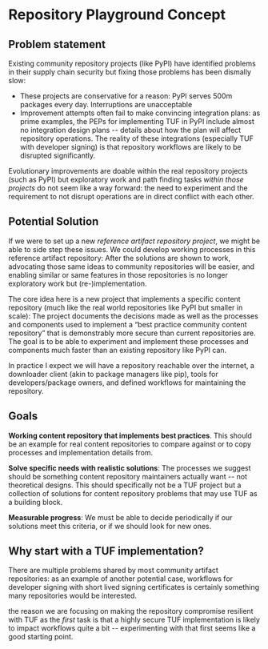 
# Repository Playground Concept

## Problem statement

Existing community repository projects (like PyPI) have identified problems in their supply chain security but fixing those problems has been dismally slow:

* These projects are conservative for a reason: PyPI serves 500m packages every day. Interruptions are unacceptable
* Improvement attempts often fail to make convincing integration plans: as prime examples, the PEPs for implementing TUF in PyPI include almost no integration design plans -- details about how the plan will affect repository operations. The reality of these integrations (especially TUF with developer signing) is that repository workflows are likely to be disrupted significantly.

Evolutionary improvements are doable within the real repository projects (such as PyPI) but exploratory work and path finding tasks _within those projects_ do not seem like a way forward: the need to experiment and the requirement to not disrupt operations are in direct conflict with each other.

## Potential Solution

If we were to set up a new _reference artifact repository project_, we might be able to side step these issues. We could develop working processes in this reference artifact repository: After the solutions are shown to work, advocating those same ideas to community repositories will be easier, and enabling similar or same features in those repositories is no longer exploratory work but (re-)implementation.

The core idea here is a new project that implements a specific content repository (much like the real world repositories like PyPI but smaller in scale): The project documents the decisions made as well as the processes and components used to implement a “best practice community content repository” that is demonstrably more secure than current repositories are. The goal is to be able to experiment and implement these processes and components much faster than an existing repository like PyPI can.

In practice I expect we will have a repository reachable over the internet, a downloader client (akin to package managers like pip), tools for developers/package owners, and defined workflows for maintaining the repository.

## Goals

**Working content repository that implements best practices**. This should be an example for real content repositories to compare against or to copy processes and implementation details from. 

**Solve specific needs with realistic solutions**: The processes we suggest should be something content repository maintainers actually want -- not theoretical designs. This should specifically not be a TUF project but a collection of solutions for content repository problems that may use TUF as a building block.

**Measurable progress**: We must be able to decide periodically if our solutions meet this criteria, or if we should look for new ones.

## Why start with a TUF implementation?

There are multiple problems shared by most community artifact repositories: as an example of another potential case, workflows for developer signing with short lived signing certificates is certainly something many repositories would be interested. 

the reason we are focusing on making the repository compromise resilient with TUF as the _first_ task is that a highly secure TUF implementation is likely to impact workflows quite a bit -- experimenting with that first seems like a good starting point.

